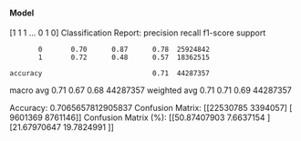 #### Model
[1 1 1 ... 0 1 0]
Classification Report:
              precision    recall  f1-score   support

           0       0.70      0.87      0.78  25924842
           1       0.72      0.48      0.57  18362515

    accuracy                           0.71  44287357
   macro avg       0.71      0.67      0.68  44287357
weighted avg       0.71      0.71      0.69  44287357

Accuracy: 0.7065657812905837
Confusion Matrix:
[[22530785  3394057]
 [ 9601369  8761146]]
Confusion Matrix (%):
[[50.87407903  7.6637154 ]
 [21.67970647 19.7824991 ]]
